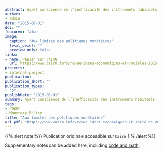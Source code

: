 ```yaml
---
abstract: Ayant conscience de l’inefficacité des instruments habituels, les banquiers centraux ont fait preuve de pragmatisme en proposant des politiques non conventionnelles. Les nouveaux objectifs assignés à la politique monétaire – en premier lieu, la régulation macroprudentielle –, ainsi que l’impossibilité d’user des canaux de transmission habituels, ont justifié ces politiques exceptionnelles.
authors:
- admin
date: "2015-06-01"
doi: ""
featured: false
image:
  caption: "Aux limites des politiques monétaires"
  focal_point: ""
  preview_only: false
links:
- name: Papier sur CAIRN
  url: https://www.cairn.info/revue-idees-economiques-et-sociales-2015-2-page-14.htm
projects:
- internal-project
publication: ""
publication_short: ""
publication_types:
- "2"
publishDate: "2015-06-01"
summary: Ayant conscience de l’inefficacité des instruments habituels, les banquiers centraux ont fait preuve de pragmatisme en proposant des politiques non conventionnelles. Les nouveaux objectifs assignés à la politique monétaire – en premier lieu, la régulation macroprudentielle –, ainsi que l’impossibilité d’user des canaux de transmission habituels, ont justifié ces politiques exceptionnelles.
tags:
- Paper
- Monetary Policy
title: "Aux limites des politiques monétaires"
url_pdf: "https://www.cairn.info/revue-idees-economiques-et-sociales-2015-2-page-14.htm"
---
```


<!------ AUTRES OPTIONS POSSIBLES
url_code: '#'
url_dataset: '#'
url_pdf: "https://www.cairn.info/revue-idees-economiques-et-sociales-2015-2-page-14.htm"
url_poster: '#'
url_project: ""
url_slides: ""
url_source: '#'
url_video: '#'
slides: example
------>

{{% alert note %}}
Publication originale accessible sur `Cairn`
{{% /alert %}}

Supplementary notes can be added here, including [code and math](https://sourcethemes.com/academic/docs/writing-markdown-latex/).
